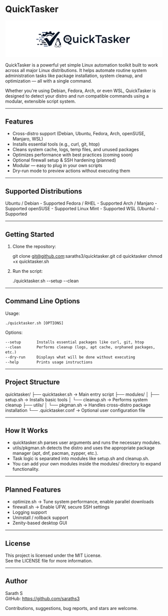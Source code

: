 QuickTasker
===========

![QuickTasker Banner](https://github.com/saraths3/Quicktasker/raw/main/logo.png)

QuickTasker is a powerful yet simple Linux automation toolkit built to work across all major Linux distributions. 
It helps automate routine system administration tasks like package installation, system cleanup, and optimization — 
all with a single command.

Whether you're using Debian, Fedora, Arch, or even WSL, QuickTasker is designed to detect your distro and run 
compatible commands using a modular, extensible script system.

---------------------------------------
Features
---------------------------------------

- Cross-distro support (Debian, Ubuntu, Fedora, Arch, openSUSE, Manjaro, WSL)
- Installs essential tools (e.g., curl, git, htop)
- Cleans system cache, logs, temp files, and unused packages
- Optimizes performance with best practices (coming soon)
- Optional firewall setup & SSH hardening (planned)
- Modular — easy to plug in your own scripts
- Dry-run mode to preview actions without executing them

---------------------------------------
Supported Distributions
---------------------------------------

Ubuntu / Debian   - Supported
Fedora / RHEL     - Supported
Arch / Manjaro    - Supported
openSUSE          - Supported
Linux Mint        - Supported
WSL (Ubuntu)      - Supported

---------------------------------------
Getting Started
---------------------------------------

1. Clone the repository:

    git clone git@github.com:saraths3/quicktasker.git
    cd quicktasker
    chmod +x quicktasker.sh

2. Run the script:

    ./quicktasker.sh --setup --clean

---------------------------------------
Command Line Options
---------------------------------------

Usage:

    ./quicktasker.sh [OPTIONS]

Options:

    --setup       Installs essential packages like curl, git, htop
    --clean       Performs cleanup (logs, apt cache, orphaned packages, etc.)
    --dry-run     Displays what will be done without executing
    --help        Prints usage instructions

---------------------------------------
Project Structure
---------------------------------------

quicktasker/
├── quicktasker.sh         -> Main entry script
├── modules/
│   ├── setup.sh           -> Installs basic tools
│   └── cleanup.sh         -> Performs system cleanup
├── utils/
│   └── pkgman.sh          -> Handles cross-distro package installation
└── .quicktasker.conf      -> Optional user configuration file

---------------------------------------
How It Works
---------------------------------------

- quicktasker.sh parses user arguments and runs the necessary modules.
- utils/pkgman.sh detects the distro and uses the appropriate package manager (apt, dnf, pacman, zypper, etc.).
- Task logic is separated into modules like setup.sh and cleanup.sh.
- You can add your own modules inside the modules/ directory to expand functionality.

---------------------------------------
Planned Features
---------------------------------------

- optimize.sh      -> Tune system performance, enable parallel downloads
- firewall.sh      -> Enable UFW, secure SSH settings
- Logging support
- Uninstall / rollback support
- Zenity-based desktop GUI

---------------------------------------
License
---------------------------------------

This project is licensed under the MIT License.  
See the LICENSE file for more information.

---------------------------------------
Author
---------------------------------------

Sarath S  
GitHub: https://github.com/saraths3

Contributions, suggestions, bug reports, and stars are welcome.
